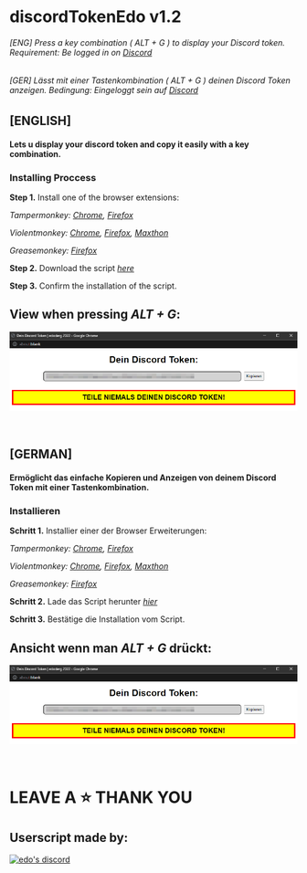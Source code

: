 # discordTokenEdo v1.2
###### [ENG] Press a key combination ( ALT + G ) to display your Discord token. Requirement: Be logged in on [Discord](https://discord.com/login)
###### [GER] Lässt mit einer Tastenkombination ( ALT + G ) deinen Discord Token anzeigen. Bedingung: Eingeloggt sein auf [Discord](https://discord.com/login)

## [ENGLISH]

#### Lets u display your discord token and copy it easily with a key combination.

### Installing Proccess

**Step 1.** Install one of the browser extensions:

_Tampermonkey:_ _[Chrome](https://chrome.google.com/webstore/detail/tampermonkey/dhdgffkkebhmkfjojejmpbldmpobfkfo),_
              _[Firefox](https://addons.mozilla.org/en-US/firefox/addon/tampermonkey/)_
              
_Violentmonkey:_ _[Chrome](https://chrome.google.com/webstore/detail/violentmonkey/jinjaccalgkegednnccohejagnlnfdag),_
               _[Firefox](https://addons.mozilla.org/en-US/firefox/addon/violentmonkey/),_ 
               _[Maxthon](https://extension.maxthon.com/detail/index.php?view_id=1680)_
              
_Greasemonkey: [Firefox](https://addons.mozilla.org/en-US/firefox/addon/greasemonkey/)_

**Step 2.** Download the script _[here](https://github.com/edoderg/discordTokenEdo/raw/main/discordTokenEdo.user.js)_

**Step 3.** Confirm the installation of the script.

## View when pressing *ALT + G*:

![Preview](preview.png)

<br>

## [GERMAN]

#### Ermöglicht das einfache Kopieren und Anzeigen von deinem Discord Token mit einer Tastenkombination.

### Installieren

**Schritt 1.** Installier einer der Browser Erweiterungen:

_Tampermonkey:_ _[Chrome](https://chrome.google.com/webstore/detail/tampermonkey/dhdgffkkebhmkfjojejmpbldmpobfkfo),_ 
              _[Firefox](https://addons.mozilla.org/en-US/firefox/addon/tampermonkey/)_
              
_Violentmonkey:_ _[Chrome](https://chrome.google.com/webstore/detail/violentmonkey/jinjaccalgkegednnccohejagnlnfdag),_ 
               _[Firefox](https://addons.mozilla.org/en-US/firefox/addon/violentmonkey/),_ 
               _[Maxthon](https://extension.maxthon.com/detail/index.php?view_id=1680)_
              
_Greasemonkey:_ _[Firefox](https://addons.mozilla.org/en-US/firefox/addon/greasemonkey/)_

**Schritt 2.** Lade das Script herunter _[hier](https://github.com/edoderg/discordTokenEdo/raw/main/discordTokenEdo.user.js)_

**Schritt 3.** Bestätige die Installation vom Script.

## Ansicht wenn man *ALT + G* drückt:

![Preview](preview.png)

<br>

# LEAVE A ⭐ THANK YOU

## Userscript made by:

<p align="left">
    <a href="https://discord.com/users/269831113919299584">
        <img title="edo's Discord" alt="edo's discord" src="https://discord.c99.nl/widget/theme-4/269831113919299584.png"/>
    </a>
</p> 
